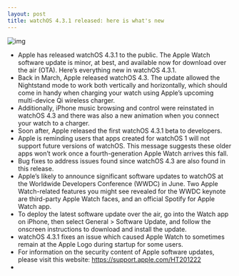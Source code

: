 ```yaml
---
layout: post
title: watchOS 4.3.1 released: here is what's new
---
```

![img](http://media.idownloadblog.com/wp-content/uploads/2018/05/apple-watchos4-3-1.jpg)
* Apple has released watchOS 4.3.1 to the public. The Apple Watch software update is minor, at best, and available now for download over the air (OTA). Here’s everything new in watchOS 4.3.1. 
* Back in March, Apple released watchOS 4.3. The update allowed the Nightstand mode to work both vertically and horizontally, which should come in handy when charging your watch using Apple’s upcoming multi-device Qi wireless charger.
* Additionally, iPhone music browsing and control were reinstated in watchOS 4.3 and there was also a new animation when you connect your watch to a charger.
* Soon after, Apple released the first watchOS 4.3.1 beta to developers.
* Apple is reminding users that apps created for watchOS 1 will not support future versions of watchOS. This message suggests these older apps won’t work once a fourth-generation Apple Watch arrives this fall.
* Bug fixes to address issues found since watchOS 4.3 are also found in this release.
* Apple’s likely to announce significant software updates to watchOS at the Worldwide Developers Conference (WWDC) in June. Two Apple Watch-related features you might see revealed for the WWDC keynote are third-party Apple Watch faces, and an official Spotify for Apple Watch app.
* To deploy the latest software update over the air, go into the Watch app on iPhone, then select General > Software Update, and follow the onscreen instructions to download and install the update.
* watchOS 4.3.1 fixes an issue which caused Apple Watch to sometimes remain at the Apple Logo during startup for some users.
* For information on the security content of Apple software updates, please visit this website: https://support.apple.com/HT201222
*  

